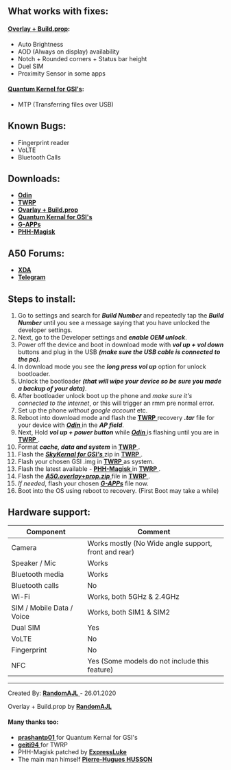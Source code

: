 ## What works with fixes:
#### [Overlay + Build.prop](https://github.com/RandomAJL/A50-GSI-BugFixes/releases/tag/1.0):
- Auto Brightness
- AOD (Always on display) availability
- Notch + Rounded corners + Status bar height
- Duel SIM
- Proximity Sensor in some apps
#### [Quantum Kernel for GSI's](https://github.com/prashantpaddune/android_kernel_samsung_a50dd/releases/download/v1.1/Quantum_A505F_GSI_V1.1-Magisk-Patched.zip):
- MTP (Transferring files over USB)

## Known Bugs:
- Fingerprint reader
- VoLTE
- Bluetooth Calls

## Downloads:
- [ **Odin** ](https://odindownload.com/download/Odin3_v3.14.1.zip)
- [ **TWRP** ](http://gofile.me/4xNLJ/Plj8vFfFE)
- [ **Ovarlay + Build.prop** ](https://github.com/RandomAJL/A50-GSI-BugFixes/releases/tag/1.0)
- [ **Quantum Kernal for GSI's** ](https://github.com/prashantpaddune/android_kernel_samsung_a50dd/releases/download/v1.1/Quantum_A505F_GSI_V1.1-Magisk-Patched.zip)
- [ **G-APPs** ](https://opengapps.org/)
- [ **PHH-Magisk** ](https://t.me/a50_offl/117)

## A50 Forums:
- [ **XDA** ](https://forum.xda-developers.com/galaxy-a50)
- [ **Telegram** ](https://t.me/SamsungGalaxyA50)

## Steps to install:

1. Go to settings and search for **_Build Number_** and repeatedly tap the **_Build Number_** until you see a message saying that you have unlocked the developer settings.
2. Next, go to the Developer settings and _**enable OEM unlock**_.
3. Power off the device and boot in download mode with _**vol up + vol down**_ buttons and plug in the USB **_(make sure the USB cable is connected to the pc)_**.
4. In download mode you see the _**long press vol up**_ option for unlock bootloader.
5. Unlock the bootloader **_(that will wipe your device so be sure you made a backup of your data)_**.
6. After bootloader unlock boot up the phone and _make sure it's connected to the internet_, or this will trigger an rmm pre normal error.
7. Set up the phone _without google account_ etc.
8. Reboot into download mode and flash the [ **TWRP** ](http://gofile.me/4xNLJ/Plj8vFfFE) recovery **_.tar_** file for your device with [ _**Odin**_ ](https://odindownload.com/download/Odin3_v3.14.1.zip) in the _**AP field**_.
9. Next, Hold _**vol up + power button**_ while [ _**Odin**_ ](https://odindownload.com/download/Odin3_v3.14.1.zip) is flashing until you are in [ **TWRP** ](http://gofile.me/4xNLJ/Plj8vFfFE).
10. Format _**cache, data and system**_ in [ **TWRP** ](http://gofile.me/4xNLJ/Plj8vFfFE).
11. Flash the [ _**SkyKernal for GSI's**_ ](https://drive.google.com/file/d/1bhFn7FDPzV9059wJ-dP6CefiPRwp4hDO/view?usp=sharing) zip in [ **TWRP** ](http://gofile.me/4xNLJ/Plj8vFfFE).
12. Flash your chosen GSI .img in [ **TWRP** ](http://gofile.me/4xNLJ/Plj8vFfFE) as system.
13. Flash the latest available - [ **PHH-Magisk** ](https://t.me/a50_offl/117) in [ **TWRP** ](http://gofile.me/4xNLJ/Plj8vFfFE).
14. Flash the [ _**A50.overlay+prop.zip**_ ](https://t.me/a50_offl/54) file in [ **TWRP** ](http://gofile.me/4xNLJ/Plj8vFfFE).
15. _If needed_, flash your chosen [_**G-APPs**_](https://opengapps.org/) file now.
16. Boot into the OS using reboot to recovery. (First Boot may take a while)

## Hardware support:

| Component                 |      Comment                                                        |
|---------------------------|---------------------------------------------------------------------|
| Camera                    | Works mostly (No Wide angle support, front and rear)                |
| Speaker / Mic             | Works                                                               |
| Bluetooth media           | Works                                                               |
| Bluetooth calls           | No                                                                  |
| Wi-Fi                     | Works, both 5GHz & 2.4GHz                                           |
| SIM / Mobile Data / Voice | Works, both SIM1 & SIM2                                             |
| Dual SIM                  | Yes                                                                 |
| VoLTE                     | No                                                                  |
| Fingerprint               | No                                                                  |
| NFC                       | Yes (Some models do not include this feature)                       |
---	

Created By: [ **RandomAJL** ](https://github.com/RandomAJL) - 26.01.2020	

Overlay + Build.prop by [ **RandomAJL** ](https://github.com/RandomAJL)	

#### Many thanks too:	
- [ **prashantp01** ](https://github.com/prashantpaddune) for Quantum Kernal for GSI's	
- [ **geiti94** ](https://github.com/geiti94) for TWRP	
- PHH-Magisk patched by [ **ExpressLuke** ](https://github.com/ExpressLuke)	
- The main man himself [ **Pierre-Hugues HUSSON** ](https://github.com/phhusson)